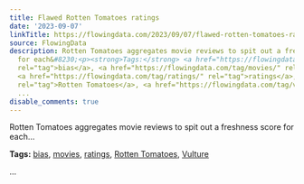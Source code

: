 ```yaml
---
title: Flawed Rotten Tomatoes ratings
date: '2023-09-07'
linkTitle: https://flowingdata.com/2023/09/07/flawed-rotten-tomatoes-ratings/
source: FlowingData
description: Rotten Tomatoes aggregates movie reviews to spit out a freshness score
  for each&#8230;<p><strong>Tags:</strong> <a href="https://flowingdata.com/tag/bias/"
  rel="tag">bias</a>, <a href="https://flowingdata.com/tag/movies/" rel="tag">movies</a>,
  <a href="https://flowingdata.com/tag/ratings/" rel="tag">ratings</a>, <a href="https://flowingdata.com/tag/rotten-tomatoes/"
  rel="tag">Rotten Tomatoes</a>, <a href="https://flowingdata.com/tag/vulture/" rel="tag">Vulture</a></p>
  ...
disable_comments: true
---
```

Rotten Tomatoes aggregates movie reviews to spit out a freshness score for each&#8230;<p><strong>Tags:</strong> <a href="https://flowingdata.com/tag/bias/" rel="tag">bias</a>, <a href="https://flowingdata.com/tag/movies/" rel="tag">movies</a>, <a href="https://flowingdata.com/tag/ratings/" rel="tag">ratings</a>, <a href="https://flowingdata.com/tag/rotten-tomatoes/" rel="tag">Rotten Tomatoes</a>, <a href="https://flowingdata.com/tag/vulture/" rel="tag">Vulture</a></p> ...